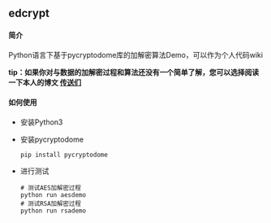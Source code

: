 ## edcrypt

#### 简介
Python语言下基于pycryptodome库的加解密算法Demo，可以作为个人代码wiki

**tip：如果你对与数据的加解密过程和算法还没有一个简单了解，您可以选择阅读一下本人的博文
[传送们](https://deimo.github.io/2019/06/08/%E8%B5%B0%E8%BF%91Python%E5%AF%86%E7%A0%81%E5%AD%A6/)**

#### 如何使用
 - 安装Python3

 - 安装pycryptodome
     ```
     pip install pycryptodome
     ```
 - 进行测试
     ```
     # 测试AES加解密过程
     python run aesdemo
     # 测试RSA加解密过程
     python run rsademo
     ```



